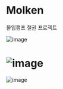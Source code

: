 # Molken
몰입캠프 철권 프로젝트





![image](https://github.com/Cha-Minho/Molken/assets/135544903/aae32e7f-4395-4ebe-b3a8-365b724ef6f9)


![image](https://github.com/Cha-Minho/Molken/assets/135544903/5f1b611b-d1e9-4d26-aff6-138b4bb30003)
=


![image](https://github.com/Cha-Minho/Molken/assets/135544903/2c0d5657-83a0-4a05-9376-341498a66d68)




